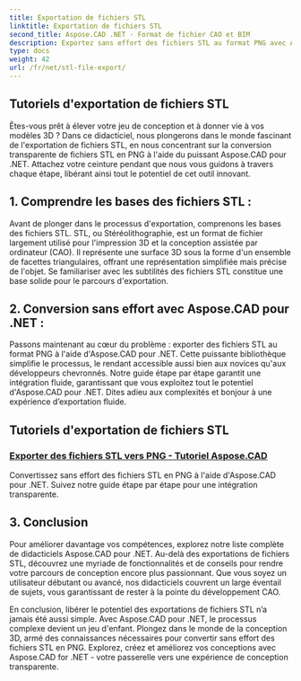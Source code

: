 ```yaml
---
title: Exportation de fichiers STL
linktitle: Exportation de fichiers STL
second_title: Aspose.CAD .NET - Format de fichier CAO et BIM
description: Exportez sans effort des fichiers STL au format PNG avec Aspose.CAD pour .NET. Notre guide étape par étape garantit une intégration transparente. Apprenez grâce aux didacticiels Aspose.CAD For .NET.
type: docs
weight: 42
url: /fr/net/stl-file-export/
---
```


## Tutoriels d'exportation de fichiers STL

Êtes-vous prêt à élever votre jeu de conception et à donner vie à vos modèles 3D ? Dans ce didacticiel, nous plongerons dans le monde fascinant de l'exportation de fichiers STL, en nous concentrant sur la conversion transparente de fichiers STL en PNG à l'aide du puissant Aspose.CAD pour .NET. Attachez votre ceinture pendant que nous vous guidons à travers chaque étape, libérant ainsi tout le potentiel de cet outil innovant.

## 1. Comprendre les bases des fichiers STL :

Avant de plonger dans le processus d'exportation, comprenons les bases des fichiers STL. STL, ou Stéréolithographie, est un format de fichier largement utilisé pour l'impression 3D et la conception assistée par ordinateur (CAO). Il représente une surface 3D sous la forme d'un ensemble de facettes triangulaires, offrant une représentation simplifiée mais précise de l'objet. Se familiariser avec les subtilités des fichiers STL constitue une base solide pour le parcours d'exportation.

## 2. Conversion sans effort avec Aspose.CAD pour .NET :

Passons maintenant au cœur du problème : exporter des fichiers STL au format PNG à l'aide d'Aspose.CAD pour .NET. Cette puissante bibliothèque simplifie le processus, le rendant accessible aussi bien aux novices qu'aux développeurs chevronnés. Notre guide étape par étape garantit une intégration fluide, garantissant que vous exploitez tout le potentiel d'Aspose.CAD pour .NET. Dites adieu aux complexités et bonjour à une expérience d’exportation fluide.

## Tutoriels d'exportation de fichiers STL
### [Exporter des fichiers STL vers PNG - Tutoriel Aspose.CAD](./exporting-stl-files-to-png/)
Convertissez sans effort des fichiers STL en PNG à l'aide d'Aspose.CAD pour .NET. Suivez notre guide étape par étape pour une intégration transparente.

## 3. Conclusion

Pour améliorer davantage vos compétences, explorez notre liste complète de didacticiels Aspose.CAD pour .NET. Au-delà des exportations de fichiers STL, découvrez une myriade de fonctionnalités et de conseils pour rendre votre parcours de conception encore plus passionnant. Que vous soyez un utilisateur débutant ou avancé, nos didacticiels couvrent un large éventail de sujets, vous garantissant de rester à la pointe du développement CAO.

En conclusion, libérer le potentiel des exportations de fichiers STL n’a jamais été aussi simple. Avec Aspose.CAD pour .NET, le processus complexe devient un jeu d'enfant. Plongez dans le monde de la conception 3D, armé des connaissances nécessaires pour convertir sans effort des fichiers STL en PNG. Explorez, créez et améliorez vos conceptions avec Aspose.CAD for .NET - votre passerelle vers une expérience de conception transparente.